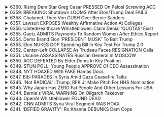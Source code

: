 <details>
<summary>6360. Rising Dem Star Greg Casar PRESSED On Pelosi Screwing AOC</summary><br>

<a href="https://www.youtube.com/watch?v=axj2NG0xUao" target="_blank">
    <img src="https://img.youtube.com/vi/axj2NG0xUao/maxresdefault.jpg" 
        alt="[Youtube]" width="200">
</a>

# Rising Dem Star Greg Casar PRESSED On Pelosi Screwing AOC


</details>

<details>
<summary>6359. BREAKING: Shutdown LOOMS After Elon/Trump Deal FAILS</summary><br>

<a href="https://www.youtube.com/watch?v=R74wLT9BrNE" target="_blank">
    <img src="https://img.youtube.com/vi/R74wLT9BrNE/maxresdefault.jpg" 
        alt="[Youtube]" width="200">
</a>

# BREAKING: Shutdown LOOMS After Elon/Trump Deal FAILS


</details>

<details>
<summary>6358. Chalamet, Theo Von GUSH Over Bernie Sanders</summary><br>

<a href="https://www.youtube.com/watch?v=KRkqJ6mcffY" target="_blank">
    <img src="https://img.youtube.com/vi/KRkqJ6mcffY/maxresdefault.jpg" 
        alt="[Youtube]" width="200">
</a>

# Chalamet, Theo Von GUSH Over Bernie Sanders


</details>

<details>
<summary>6357. Lawsuit EXPOSES Wealthy Affirmative Action At Colleges</summary><br>

<a href="https://www.youtube.com/watch?v=3N4jDp44bZU" target="_blank">
    <img src="https://img.youtube.com/vi/3N4jDp44bZU/maxresdefault.jpg" 
        alt="[Youtube]" width="200">
</a>

# Lawsuit EXPOSES Wealthy Affirmative Action At Colleges


</details>

<details>
<summary>6356. UnitedHealthcare Whistleblower: Claim Denial 'QUOTAS' Exist</summary><br>

<a href="https://www.youtube.com/watch?v=faHoXW_VaDk" target="_blank">
    <img src="https://img.youtube.com/vi/faHoXW_VaDk/maxresdefault.jpg" 
        alt="[Youtube]" width="200">
</a>

# UnitedHealthcare Whistleblower: Claim Denial 'QUOTAS' Exist


</details>

<details>
<summary>6355. Gaetz ADMITS Payments To Random Women After Ethics Report</summary><br>

<a href="https://www.youtube.com/watch?v=lcEmiG3autc" target="_blank">
    <img src="https://img.youtube.com/vi/lcEmiG3autc/maxresdefault.jpg" 
        alt="[Youtube]" width="200">
</a>

# Gaetz ADMITS Payments To Random Women After Ethics Report


</details>

<details>
<summary>6354. Dems Brand Elon 'PRESIDENT MUSK' To Bait Trump</summary><br>

<a href="https://www.youtube.com/watch?v=bti3TQITJyo" target="_blank">
    <img src="https://img.youtube.com/vi/bti3TQITJyo/maxresdefault.jpg" 
        alt="[Youtube]" width="200">
</a>

# Dems Brand Elon 'PRESIDENT MUSK' To Bait Trump


</details>

<details>
<summary>6353. Elon NUKES GOP Spending Bill In Key Test For Trump 2.0</summary><br>

<a href="https://www.youtube.com/watch?v=IzL1vO2WPnY" target="_blank">
    <img src="https://img.youtube.com/vi/IzL1vO2WPnY/maxresdefault.jpg" 
        alt="[Youtube]" width="200">
</a>

# Elon NUKES GOP Spending Bill In Key Test For Trump 2.0


</details>

<details>
<summary>6352. Center-Left COLLAPSE As Trudeau Faces RESIGNATION Calls</summary><br>

<a href="https://www.youtube.com/watch?v=AwcQFm_QndM" target="_blank">
    <img src="https://img.youtube.com/vi/AwcQFm_QndM/maxresdefault.jpg" 
        alt="[Youtube]" width="200">
</a>

# Center-Left COLLAPSE As Trudeau Faces RESIGNATION Calls


</details>

<details>
<summary>6351. Ukraine ASSASSINATES Russian General In MOSCOW</summary><br>

<a href="https://www.youtube.com/watch?v=20xgV81IQg4" target="_blank">
    <img src="https://img.youtube.com/vi/20xgV81IQg4/maxresdefault.jpg" 
        alt="[Youtube]" width="200">
</a>

# Ukraine ASSASSINATES Russian General In MOSCOW


</details>

<details>
<summary>6350. AOC DEFEATED By Elder Dems In Key Position</summary><br>

<a href="https://www.youtube.com/watch?v=Hlccakrc0SE" target="_blank">
    <img src="https://img.youtube.com/vi/Hlccakrc0SE/maxresdefault.jpg" 
        alt="[Youtube]" width="200">
</a>

# AOC DEFEATED By Elder Dems In Key Position


</details>

<details>
<summary>6349. STUN POLL: Young People APPROVE Of CEO Assassination</summary><br>

<a href="https://www.youtube.com/watch?v=yxCqEo4py8Q" target="_blank">
    <img src="https://img.youtube.com/vi/yxCqEo4py8Q/maxresdefault.jpg" 
        alt="[Youtube]" width="200">
</a>

# STUN POLL: Young People APPROVE Of CEO Assassination


</details>

<details>
<summary>6348. NYT HOAXED With FAKE Hamas Docs</summary><br>

<a href="https://www.youtube.com/watch?v=Du33aquxsRc" target="_blank">
    <img src="https://img.youtube.com/vi/Du33aquxsRc/maxresdefault.jpg" 
        alt="[Youtube]" width="200">
</a>

# NYT HOAXED With FAKE Hamas Docs


</details>

<details>
<summary>6347. Bibi PARADES In Syria Amid Gaza Ceasefire Talks</summary><br>

<a href="https://www.youtube.com/watch?v=GNKsuIgm0_0" target="_blank">
    <img src="https://img.youtube.com/vi/GNKsuIgm0_0/maxresdefault.jpg" 
        alt="[Youtube]" width="200">
</a>

# Bibi PARADES In Syria Amid Gaza Ceasefire Talks


</details>

<details>
<summary>6346. 'Not RADICAL': Trump, RFK Jr Make Pitch For HHS Nomination</summary><br>

<a href="https://www.youtube.com/watch?v=yJQ9V0IMFzI" target="_blank">
    <img src="https://img.youtube.com/vi/yJQ9V0IMFzI/maxresdefault.jpg" 
        alt="[Youtube]" width="200">
</a>

# 'Not RADICAL': Trump, RFK Jr Make Pitch For HHS Nomination


</details>

<details>
<summary>6345. Why Japan Has ZERO Fat People And Other Lessons For USA</summary><br>

<a href="https://www.youtube.com/watch?v=lCsVkukfJ-Q" target="_blank">
    <img src="https://img.youtube.com/vi/lCsVkukfJ-Q/maxresdefault.jpg" 
        alt="[Youtube]" width="200">
</a>

# Why Japan Has ZERO Fat People And Other Lessons For USA


</details>

<details>
<summary>6344. Bernie's VIRAL WARNING On Oligarch Takeover</summary><br>

<a href="https://www.youtube.com/watch?v=hsk6WbPhH2M" target="_blank">
    <img src="https://img.youtube.com/vi/hsk6WbPhH2M/maxresdefault.jpg" 
        alt="[Youtube]" width="200">
</a>

# Bernie's VIRAL WARNING On Oligarch Takeover


</details>

<details>
<summary>6343. OpenAI Whistleblower FOUND DEAD</summary><br>

<a href="https://www.youtube.com/watch?v=sYlPQiKy_Ws" target="_blank">
    <img src="https://img.youtube.com/vi/sYlPQiKy_Ws/maxresdefault.jpg" 
        alt="[Youtube]" width="200">
</a>

# OpenAI Whistleblower FOUND DEAD


</details>

<details>
<summary>6342. CNN ADMITS Syria Viral Segment WAS HOAX</summary><br>

<a href="https://www.youtube.com/watch?v=9o_fTAcGn4M" target="_blank">
    <img src="https://img.youtube.com/vi/9o_fTAcGn4M/maxresdefault.jpg" 
        alt="[Youtube]" width="200">
</a>

# CNN ADMITS Syria Viral Segment WAS HOAX


</details>

<details>
<summary>6341. 'DEFIED GRAVITY': Ro Khanna DEBUNKS Dem Cope</summary><br>

<a href="https://www.youtube.com/watch?v=4Q9frVXKIv8" target="_blank">
    <img src="https://img.youtube.com/vi/4Q9frVXKIv8/maxresdefault.jpg" 
        alt="[Youtube]" width="200">
</a>

# 'DEFIED GRAVITY': Ro Khanna DEBUNKS Dem Cope


</details>

